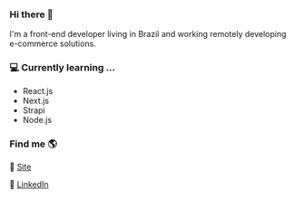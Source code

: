 ### Hi there 👋
I'm a front-end developer living in Brazil and working remotely developing e-commerce solutions.
  
### 💻 Currently learning ...
  - React.js
  - Next.js
  - Strapi
  - Node.js

### Find me 🌎

🚀 [Site](https://tiagosoares.com.br) <br>
<!-- 📸 [Instagram](https://instagram.com/otiagosoares) <br>-->
💼 [LinkedIn](https://www.linkedin.com/in/otiagosoares) <br>

<!--
**otiagosoares/otiagosoares** is a ✨ _special_ ✨ repository because its `README.md` (this file) appears on your GitHub profile.

Here are some ideas to get you started:

- 🔭 I’m currently working on ...
- 🌱 I’m currently learning ...
- 👯 I’m looking to collaborate on ...
- 🤔 I’m looking for help with ...
- 💬 Ask me about ...
- 📫 How to reach me: ...
- 😄 Pronouns: ...
- ⚡ Fun fact: ...
-->

